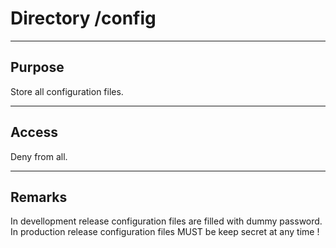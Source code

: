 # Directory /config

---
## Purpose

Store all configuration files.

---
## Access

Deny from all.

---
## Remarks

In devellopment release configuration files are filled with dummy password.
In production release configuration files MUST be keep secret at any time !